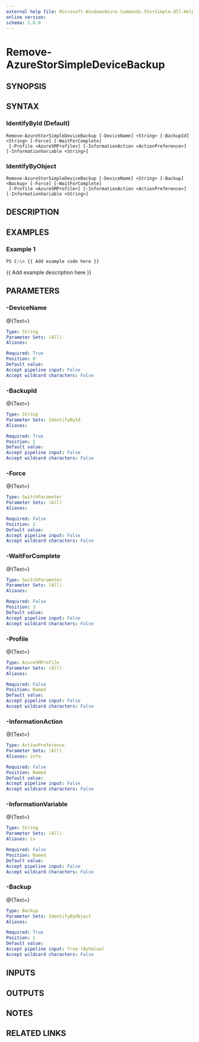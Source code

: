 ```yaml
---
external help file: Microsoft.WindowsAzure.Commands.StorSimple.dll-Help.xml
online version: 
schema: 2.0.0
---
```


# Remove-AzureStorSimpleDeviceBackup
## SYNOPSIS

## SYNTAX

### IdentifyById (Default)
```
Remove-AzureStorSimpleDeviceBackup [-DeviceName] <String> [-BackupId] <String> [-Force] [-WaitForComplete]
 [-Profile <AzureSMProfile>] [-InformationAction <ActionPreference>] [-InformationVariable <String>]
```

### IdentifyByObject
```
Remove-AzureStorSimpleDeviceBackup [-DeviceName] <String> [-Backup] <Backup> [-Force] [-WaitForComplete]
 [-Profile <AzureSMProfile>] [-InformationAction <ActionPreference>] [-InformationVariable <String>]
```

## DESCRIPTION

## EXAMPLES

### Example 1
```
PS C:\> {{ Add example code here }}
```

{{ Add example description here }}

## PARAMETERS

### -DeviceName
@{Text=}

```yaml
Type: String
Parameter Sets: (All)
Aliases: 

Required: True
Position: 0
Default value: 
Accept pipeline input: False
Accept wildcard characters: False
```

### -BackupId
@{Text=}

```yaml
Type: String
Parameter Sets: IdentifyById
Aliases: 

Required: True
Position: 1
Default value: 
Accept pipeline input: False
Accept wildcard characters: False
```

### -Force
@{Text=}

```yaml
Type: SwitchParameter
Parameter Sets: (All)
Aliases: 

Required: False
Position: 2
Default value: 
Accept pipeline input: False
Accept wildcard characters: False
```

### -WaitForComplete
@{Text=}

```yaml
Type: SwitchParameter
Parameter Sets: (All)
Aliases: 

Required: False
Position: 3
Default value: 
Accept pipeline input: False
Accept wildcard characters: False
```

### -Profile
@{Text=}

```yaml
Type: AzureSMProfile
Parameter Sets: (All)
Aliases: 

Required: False
Position: Named
Default value: 
Accept pipeline input: False
Accept wildcard characters: False
```

### -InformationAction
@{Text=}

```yaml
Type: ActionPreference
Parameter Sets: (All)
Aliases: infa

Required: False
Position: Named
Default value: 
Accept pipeline input: False
Accept wildcard characters: False
```

### -InformationVariable
@{Text=}

```yaml
Type: String
Parameter Sets: (All)
Aliases: iv

Required: False
Position: Named
Default value: 
Accept pipeline input: False
Accept wildcard characters: False
```

### -Backup
@{Text=}

```yaml
Type: Backup
Parameter Sets: IdentifyByObject
Aliases: 

Required: True
Position: 1
Default value: 
Accept pipeline input: True (ByValue)
Accept wildcard characters: False
```

## INPUTS

## OUTPUTS

## NOTES

## RELATED LINKS


